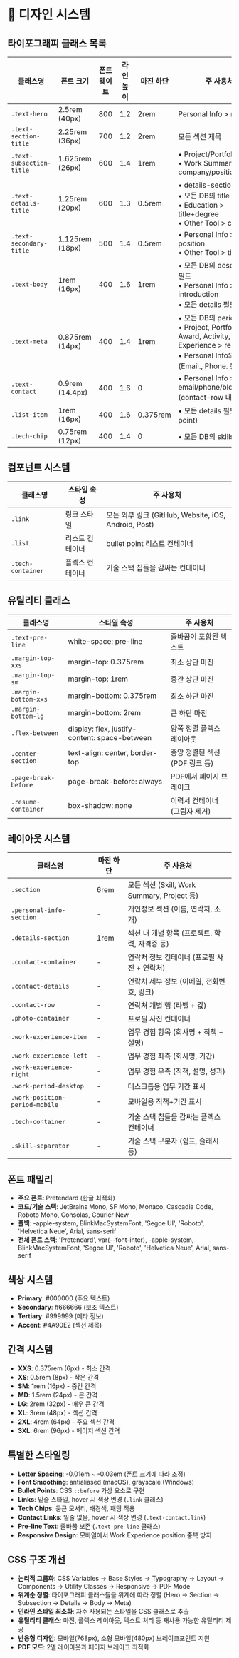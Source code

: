 # 🎨 디자인 시스템

## 타이포그래피 클래스 목록

| 클래스명                 | 폰트 크기       | 폰트 웨이트 | 라인 높이 | 마진 하단 | 주 사용처                                                                                                   |
| ------------------------ | --------------- | ----------- | --------- | --------- | ----------------------------------------------------------------------------------------------------------- |
| `.text-hero`             | 2.5rem (40px)   | 800         | 1.2       | 2rem      | Personal Info > name                                                                                        |
| `.text-section-title`    | 2.25rem (36px)  | 700         | 1.2       | 2rem      | 모든 섹션 제목                                                                                              |
| `.text-subsection-title` | 1.625rem (26px) | 600         | 1.4       | 1rem      | • Project/Portfolio > title<br>• Work Summary > company/position                                            |
| `.text-details-title`    | 1.25rem (20px)  | 600         | 1.3       | 0.5rem    | • details-section의 제목<br>• 모든 DB의 title 필드<br>• Education > title+degree<br>• Other Tool > category |
| `.text-secondary-title`  | 1.125rem (18px) | 500         | 1.4       | 0.5rem    | • Personal Info > position<br>• Other Tool > title                                                          |
| `.text-body`             | 1rem (16px)     | 400         | 1.6       | 1rem      | • 모든 DB의 description 필드<br>• Personal Info > introduction<br>• 모든 details 필드                       |
| `.text-meta`             | 0.875rem (14px) | 400         | 1.4       | 1rem      | • 모든 DB의 period 필드<br>• Project, Portfolio, Award, Activity, Other Experience > remark<br>• Personal Info의 라벨 (Email., Phone. 등)           |
| `.text-contact`          | 0.9rem (14.4px) | 400         | 1.6       | 0         | • Personal Info > email/phone/blog/github (contact-row 내부)                                                |
| `.list-item`             | 1rem (16px)     | 400         | 1.6       | 0.375rem  | • 모든 details 필드 (bullet point)                                                                           |
| `.tech-chip`             | 0.75rem (12px)  | 400         | 1.4       | 0         | • 모든 DB의 skills 필드                                                                                     |

## 컴포넌트 시스템

| 클래스명          | 스타일 속성     | 주 사용처                                            |
| ----------------- | --------------- | ---------------------------------------------------- |
| `.link`           | 링크 스타일     | 모든 외부 링크 (GitHub, Website, iOS, Android, Post) |
| `.list`           | 리스트 컨테이너 | bullet point 리스트 컨테이너                         |
| `.tech-container` | 플렉스 컨테이너 | 기술 스택 칩들을 감싸는 컨테이너                     |

## 유틸리티 클래스

| 클래스명             | 스타일 속성                                   | 주 사용처                      |
| -------------------- | --------------------------------------------- | ------------------------------ |
| `.text-pre-line`     | white-space: pre-line                         | 줄바꿈이 포함된 텍스트         |
| `.margin-top-xxs`    | margin-top: 0.375rem                          | 최소 상단 마진                 |
| `.margin-top-sm`     | margin-top: 1rem                              | 중간 상단 마진                 |
| `.margin-bottom-xxs` | margin-bottom: 0.375rem                       | 최소 하단 마진                 |
| `.margin-bottom-lg`  | margin-bottom: 2rem                           | 큰 하단 마진                   |
| `.flex-between`      | display: flex, justify-content: space-between | 양쪽 정렬 플렉스 레이아웃      |
| `.center-section`    | text-align: center, border-top                | 중앙 정렬된 섹션 (PDF 링크 등) |
| `.page-break-before` | page-break-before: always                     | PDF에서 페이지 브레이크        |
| `.resume-container`  | box-shadow: none                              | 이력서 컨테이너 (그림자 제거)  |

## 레이아웃 시스템

| 클래스명                | 마진 하단 | 주 사용처                                     |
| ----------------------- | --------- | --------------------------------------------- |
| `.section`              | 6rem      | 모든 섹션 (Skill, Work Summary, Project 등)   |
| `.personal-info-section`| -         | 개인정보 섹션 (이름, 연락처, 소개)            |
| `.details-section`      | 1rem      | 섹션 내 개별 항목 (프로젝트, 학력, 자격증 등) |
| `.contact-container`    | -         | 연락처 정보 컨테이너 (프로필 사진 + 연락처)   |
| `.contact-details`      | -         | 연락처 세부 정보 (이메일, 전화번호, 링크)     |
| `.contact-row`          | -         | 연락처 개별 행 (라벨 + 값)                    |
| `.photo-container`      | -         | 프로필 사진 컨테이너                          |
| `.work-experience-item` | -         | 업무 경험 항목 (회사명 + 직책 + 설명)         |
| `.work-experience-left` | -         | 업무 경험 좌측 (회사명, 기간)                 |
| `.work-experience-right`| -         | 업무 경험 우측 (직책, 설명, 성과)             |
| `.work-period-desktop`  | -         | 데스크톱용 업무 기간 표시                     |
| `.work-position-period-mobile` | -    | 모바일용 직책+기간 표시                       |
| `.tech-container`       | -         | 기술 스택 칩들을 감싸는 플렉스 컨테이너       |
| `.skill-separator`      | -         | 기술 스택 구분자 (쉼표, 슬래시 등)           |

## 폰트 패밀리

- **주요 폰트**: Pretendard (한글 최적화)
- **코드/기술 스택**: JetBrains Mono, SF Mono, Monaco, Cascadia Code, Roboto Mono, Consolas, Courier New
- **폴백**: -apple-system, BlinkMacSystemFont, 'Segoe UI', 'Roboto', 'Helvetica Neue', Arial, sans-serif
- **전체 폰트 스택**: 'Pretendard', var(--font-inter), -apple-system, BlinkMacSystemFont, 'Segoe UI', 'Roboto', 'Helvetica Neue', Arial, sans-serif

## 색상 시스템

- **Primary**: #000000 (주요 텍스트)
- **Secondary**: #666666 (보조 텍스트)
- **Tertiary**: #999999 (메타 정보)
- **Accent**: #4A90E2 (섹션 제목)

## 간격 시스템

- **XXS**: 0.375rem (6px) - 최소 간격
- **XS**: 0.5rem (8px) - 작은 간격
- **SM**: 1rem (16px) - 중간 간격
- **MD**: 1.5rem (24px) - 큰 간격
- **LG**: 2rem (32px) - 매우 큰 간격
- **XL**: 3rem (48px) - 섹션 간격
- **2XL**: 4rem (64px) - 주요 섹션 간격
- **3XL**: 6rem (96px) - 페이지 섹션 간격

## 특별한 스타일링

- **Letter Spacing**: -0.01em ~ -0.03em (폰트 크기에 따라 조정)
- **Font Smoothing**: antialiased (macOS), grayscale (Windows)
- **Bullet Points**: CSS `::before` 가상 요소로 구현
- **Links**: 밑줄 스타일, hover 시 색상 변경 (`.link` 클래스)
- **Tech Chips**: 둥근 모서리, 배경색, 패딩 적용
- **Contact Links**: 밑줄 없음, hover 시 색상 변경 (`.text-contact.link`)
- **Pre-line Text**: 줄바꿈 보존 (`.text-pre-line` 클래스)
- **Responsive Design**: 모바일에서 Work Experience position 중복 방지

## CSS 구조 개선

- **논리적 그룹화**: CSS Variables → Base Styles → Typography → Layout → Components → Utility Classes → Responsive → PDF Mode
- **위계순 정렬**: 타이포그래피 클래스들을 위계에 따라 정렬 (Hero → Section → Subsection → Details → Body → Meta)
- **인라인 스타일 최소화**: 자주 사용되는 스타일을 CSS 클래스로 추출
- **유틸리티 클래스**: 마진, 플렉스 레이아웃, 텍스트 처리 등 재사용 가능한 유틸리티 제공
- **반응형 디자인**: 모바일(768px), 소형 모바일(480px) 브레이크포인트 지원
- **PDF 모드**: 2열 레이아웃과 페이지 브레이크 최적화